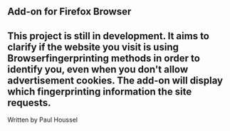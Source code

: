 
Add-on for Firefox Browser  
-------------------------------
This project is still in development. It aims to clarify if the website you visit is using Browserfingerprinting methods in order to identify you, even when you don't allow advertisement cookies.
The add-on will display which fingerprinting information the site requests.
-------------------------------
Written by Paul Houssel